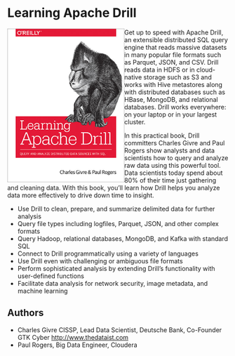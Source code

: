 # Learning Apache Drill
<img src="images/cover.jpg" height=350 align="left" />Get up to speed with Apache Drill, an extensible distributed SQL query engine that reads massive datasets in many popular file formats such as Parquet, JSON, and CSV. Drill reads data in HDFS or in cloud-native storage such as S3 and works with Hive metastores along with distributed databases such as HBase, MongoDB, and relational databases. Drill works everywhere: on your laptop or in your largest cluster.

In this practical book, Drill committers Charles Givre and Paul Rogers show analysts and data scientists how to query and analyze raw data using this powerful tool. Data scientists today spend about 80% of their time just gathering and cleaning data. With this book, you’ll learn how Drill helps you analyze data more effectively to drive down time to insight.

* Use Drill to clean, prepare, and summarize delimited data for further analysis
* Query file types including logfiles, Parquet, JSON, and other complex formats
* Query Hadoop, relational databases, MongoDB, and Kafka with standard SQL
* Connect to Drill programmatically using a variety of languages
* Use Drill even with challenging or ambiguous file formats
* Perform sophisticated analysis by extending Drill’s functionality with user-defined functions
* Facilitate data analysis for network security, image metadata, and machine learning

## Authors

* Charles Givre CISSP, Lead Data Scientist, Deutsche Bank, Co-Founder GTK Cyber http://www.thedataist.com
* Paul Rogers, Big Data Engineer, Cloudera

